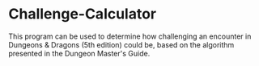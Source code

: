 # Challenge-Calculator

This program can be used to determine how challenging an encounter in Dungeons & Dragons (5th edition) could be, based on the algorithm presented in the Dungeon Master's Guide.

